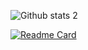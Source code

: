 ![Github stats 2](https://github-readme-stats.vercel.app/api?username=roskydev&show_icons=true&theme=chartreuse-dark)


[![Readme Card](https://github-readme-stats.vercel.app/api/pin/?username=roskydev&repo=roskydev)](https://github.com/anuraghazra/github-readme-stats)

